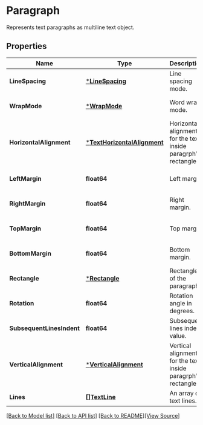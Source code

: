 # Paragraph
Represents text paragraphs as multiline text object.

## Properties
Name | Type | Description | Notes
------------ | ------------- | ------------- | -------------
**LineSpacing** | [***LineSpacing**](LineSpacing.md) | Line spacing mode. | [optional] [default to null]
**WrapMode** | [***WrapMode**](WrapMode.md) | Word wrap mode. | [optional] [default to null]
**HorizontalAlignment** | [***TextHorizontalAlignment**](TextHorizontalAlignment.md) | Horizontal alignment for the text inside paragrph&#39;s rectangle. | [optional] [default to null]
**LeftMargin** | **float64** | Left margin. | [optional] [default to null]
**RightMargin** | **float64** | Right margin. | [optional] [default to null]
**TopMargin** | **float64** | Top margin. | [optional] [default to null]
**BottomMargin** | **float64** | Bottom margin. | [optional] [default to null]
**Rectangle** | [***Rectangle**](Rectangle.md) | Rectangle of the paragraph. | [optional] [default to null]
**Rotation** | **float64** | Rotation angle in degrees. | [optional] [default to null]
**SubsequentLinesIndent** | **float64** | Subsequent lines indent value. | [optional] [default to null]
**VerticalAlignment** | [***VerticalAlignment**](VerticalAlignment.md) | Vertical alignment for the text inside paragrph&#39;s rectangle | [optional] [default to null]
**Lines** | [**[]TextLine**](TextLine.md) | An array of text lines. | [default to null]

[[Back to Model list]](../README.md#documentation-for-models) [[Back to API list]](../README.md#documentation-for-api-endpoints) [[Back to README]](../README.md)[[View Source]](../paragraph.go)


